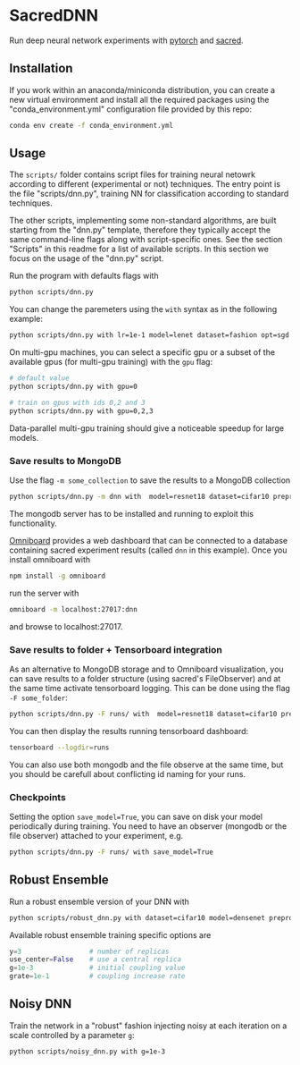 # SacredDNN

Run deep neural network experiments with [pytorch](https://pytorch.org/) and [sacred](https://github.com/IDSIA/sacred).

## Installation

If you work within an anaconda/miniconda distribution, you can create a new virtual environment
and install all the required packages using the "conda_environment.yml" configuration file provided by this repo:

```bash
conda env create -f conda_environment.yml
```

## Usage

The `scripts/` folder contains script files for training neural netowrk  according to different (experimental or not) techniques. The entry point is the file "scripts/dnn.py", training NN for classification according to standard techniques.

The other scripts, implementing some non-standard algorithms, are built starting from the "dnn.py" template, therefore they typically accept the same command-line flags along with script-specific ones. See the section "Scripts" in this readme for a list of available scripts. In this section we focus on the usage of the "dnn.py" script.

Run the program with defaults flags with

```bash
python scripts/dnn.py
```

You can change the paremeters using the `with` syntax as in the following example:

```bash
python scripts/dnn.py with lr=1e-1 model=lenet dataset=fashion opt=sgd epochs=10
```

On multi-gpu machines, you can select a specific gpu or a subset of the available gpus (for multi-gpu training) with the `gpu` flag:

```bash
# default value
python scripts/dnn.py with gpu=0  

# train on gpus with ids 0,2 and 3
python scripts/dnn.py with gpu=0,2,3  
```

Data-parallel multi-gpu training should give a noticeable speedup for large models.

### Save results to MongoDB

Use the flag `-m some_collection` to save the results to a MongoDB collection

```bash
python scripts/dnn.py -m dnn with  model=resnet18 dataset=cifar10 preprocess=True
```

The mongodb server has to be installed and running to exploit this functionality.

[Omniboard](https://github.com/vivekratnavel/omniboard) provides a web dashboard that can be connected to a database containing sacred experiment
results (called `dnn` in this example). Once you install omniboard with

```bash
npm install -g omniboard
```

run the server with

```bash
omniboard -m localhost:27017:dnn
```

and browse to localhost:27017.

### Save results to folder + Tensorboard integration

As an alternative to MongoDB storage and to Omniboard visualization, you can
save results to a folder structure (using sacred's FileObserver) and at the same time activate tensorboard logging.
This can be done using the flag  `-F some_folder`:

```bash
python scripts/dnn.py -F runs/ with  model=resnet18 dataset=cifar10 preprocess=True
```

You can then display the results running tensorboard dashboard:

```bash
tensorboard --logdir=runs
```

You can also use both mongodb and the file observe at the same time,
but you should be carefull about conflicting id naming for your runs.

### Checkpoints

Setting the option `save_model=True`, you can save on disk your model
periodically during training. You need to have an observer (mongodb or the file observer)
attached to your experiment, e.g.

```bash
python scripts/dnn.py -F runs/ with save_model=True
```

## Robust Ensemble

Run a robust ensemble version of your DNN with

```bash
python scripts/robust_dnn.py with dataset=cifar10 model=densenet preprocess=True y=3
```

Available robust ensemble training specific options are

```python
y=3                 # number of replicas
use_center=False    # use a central replica
g=1e-3              # initial coupling value
grate=1e-1          # coupling increase rate
```

## Noisy DNN

Train the network in a "robust" fashion injecting  noisy
at each iteration on a scale controlled by a parameter `g`:

```bash
python scripts/noisy_dnn.py with g=1e-3
```
